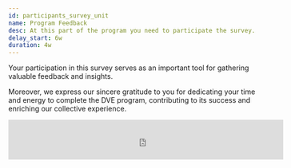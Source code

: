```yaml
---
id: participants_survey_unit
name: Program Feedback
desc: At this part of the program you need to participate the survey.
delay_start: 6w
duration: 4w
---
```


Your participation in this survey serves as an important tool for gathering valuable feedback and insights. 

Moreover, we express our sincere gratitude to you for dedicating your time and energy to complete the DVE program, contributing to its success and enriching our collective experience.

<iframe src="https://docs.google.com/forms/d/e/1FAIpQLSdJgkM6nPdpL5tOE2DtYwBtbZHP6QBvG_9dNmsR0JZTiB4Uhw/viewform?embedded=true" width="550px" height="80vh" frameborder="0" marginheight="0" marginwidth="0">Loading…</iframe>